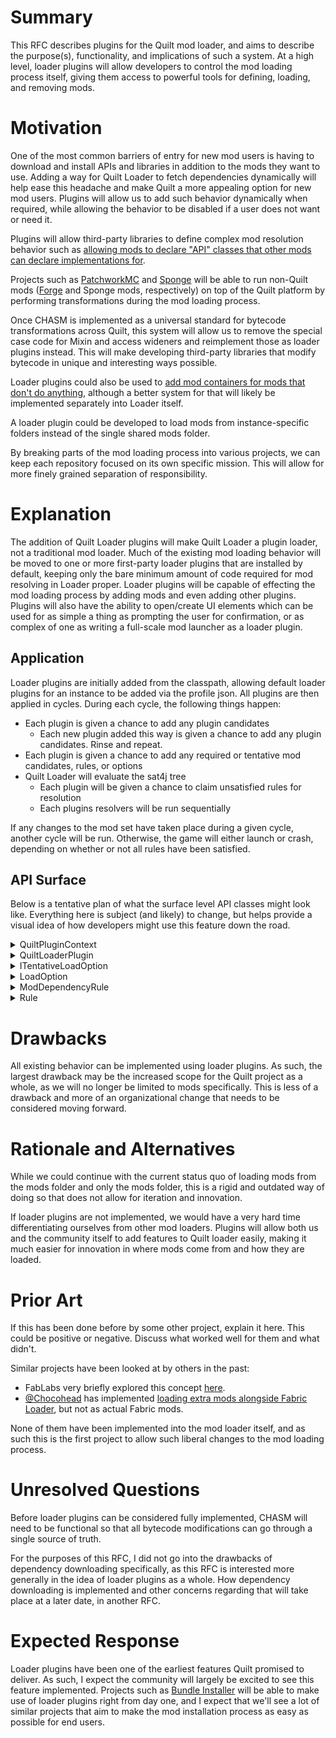 # Summary

This RFC describes plugins for the Quilt mod loader, and aims to describe the
purpose(s), functionality, and implications of such a system. At a high level,
loader plugins will allow developers to control the mod loading process itself,
giving them access to powerful tools for defining, loading, and removing mods.


# Motivation

One of the most common barriers of entry for new mod users is having to download
and install APIs and libraries in addition to the mods they want to use. Adding a
way for Quilt Loader to fetch dependencies dynamically will help ease this
headache and make Quilt a more appealing option for new mod users. Plugins will
allow us to add such behavior dynamically when required, while allowing the
behavior to be disabled if a user does not want or need it.

Plugins will allow third-party libraries to define complex mod resolution behavior
such as [allowing mods to declare "API" classes that other mods can declare implementations for](https://github.com/FabricMC/fabric-loader/issues/343).

Projects such as [PatchworkMC](https://patchworkmc.net/) and [Sponge](https://www.spongepowered.org/) will be able to run non-Quilt mods ([Forge](https://forums.minecraftforge.net/) and Sponge mods, respectively) on top of the Quilt platform by
performing transformations during the mod loading process.

Once CHASM is implemented as a universal standard for bytecode transformations
across Quilt, this system will allow us to remove the special case code for Mixin
and access wideners and reimplement those as loader plugins instead. This will make
developing third-party libraries that modify bytecode in unique and interesting
ways possible.

Loader plugins could also be used to [add mod containers for mods that don't do anything](https://github.com/FabricMC/fabric-loader/issues/175), although a
better system for that will likely be implemented separately into Loader itself.

A loader plugin could be developed to load mods from instance-specific folders instead of the single shared mods folder.

By breaking parts of the mod loading process into various projects, we can keep
each repository focused on its own specific mission. This will allow for more
finely grained separation of responsibility.


# Explanation

The addition of Quilt Loader plugins will make Quilt Loader a plugin loader, not
a traditional mod loader. Much of the existing mod loading behavior will be
moved to one or more first-party loader plugins that are installed by default,
keeping only the bare minimum amount of code required for mod resolving in Loader
proper. Loader plugins will be capable of effecting the mod loading process by
adding mods and even adding other plugins. Plugins will also have the ability to
open/create UI elements which can be used for as simple a thing as prompting the
user for confirmation, or as complex of one as writing a full-scale mod launcher
as a loader plugin.

## Application
Loader plugins are initially added from the classpath, allowing default loader
plugins for an instance to be added via the profile json. All plugins are then
applied in cycles. During each cycle, the following things happen:
- Each plugin is given a chance to add any plugin candidates
    - Each new plugin added this way is given a chance to add any plugin candidates.
      Rinse and repeat.
- Each plugin is given a chance to add any required or tentative mod candidates,
  rules, or options
- Quilt Loader will evaluate the sat4j tree
    - Each plugin will be given a chance to claim unsatisfied rules for resolution
    - Each plugins resolvers will be run sequentially

If any changes to the mod set have taken place during a given cycle, another cycle
will be run. Otherwise, the game will either launch or crash, depending on whether
or not all rules have been satisfied.


## API Surface

Below is a tentative plan of what the surface level API classes might look like.
Everything here is subject (and likely) to change, but helps provide a visual
idea of how developers might use this feature down the road.

<details>
    <summary>QuiltPluginContext</summary>

```java
/**
 * Passed to loader plugins to define what actions they are able to take.
 */
public sealed interface QuiltPluginContext permits QuiltPluginContextImpl {

/**
 * The plugin that this context is for. This method is useless, it just indicates that every other method here has an 
 * implicit paramater of "The Loader Plugin" for the UI / logging to use in some way
 */
QuiltLoaderPlugin plugin();

void addCandidate(ModCandidate candidate);

void addCandidate(PluginCandidate candidate);

/**
 * Adds a tentative mod candidate which indicates that downloading / fetching a new mod will fix a rule somewhere.
 * This tentative mod won't be kept around to the next cycle - instead the resolver is called to actually download
 * the mod if {@link QuiltLoaderPlugin#canResolve} returns true after each plugin has been checked.
 */
void addTentativeCandidate(String group, String modId, Version version, Future<@Nullable String> resolver);

/**
 * Adds a rule to the current solver.
 */
void addRule(Rule rule);

/**
 * Adds a LoadOption to the current solver. All existing rules will have Rule#onLoadOptionAdded called, and all plugins 
 * will have ILoaderPlugin#onLoadOptionAdded called.
 *
 * If this is an ITentativeLoadOption then it will be removed at the end of the cycle, and handled by whatever plugin 
 * added it.
 */
void addOption(LoadOption option);

/**
 * Gets the metadata for a given mod.
 *
 * Because the mods in QuiltLoader only reference fully loaded mods, this method can be used during the mod loading process
 * to get the metadata for any candidates (tentative or not) that were present prior to this cycle.
 */
ModMetadata getMetadata(String modId);
}
```
</details>

<details>
    <summary>QuiltLoaderPlugin</summary>

```java
/**
 * @param <T> the types of resolver this plugin can resolve
 */
interface QuiltLoaderPlugin<T extends Future<@Nullable String>>  {
/**
 * Called once per cycle as the first action in the cycle.
 * 
 * This is where mods can be added with {@link QuiltPluginContext#addCandidate} and
 * {@link QuiltPluginContext#addTentativeCandidate}.
 */
default void run(QuiltPluginContext context) {}

/**
 * Called once per cycle after the sat4j solving has finished, but before any resolvers are run.
 *
 * Should NOT invoke the resolvers.
 *
 * @return true if all of the resolvers can be called, false otherwise
 */
default boolean canResolve(List<T> resolvers) {
    return false;
}

/**
 * Called if loader can't simplify this error down into any of the other error handling methods.
 * @return True if this plugin did something which will solve / change the error in future,
 *         and so loader won't ask any other plugins to solve this.
 *         Loader will temporarily remove this rule so it won't be sent to #handleOtherErrors again in this cycle.
 *         If this returns false then no rules will be removed, and instead loader will assume that
 *         the error has been handled in some other way. (and it will promptly crash if you haven't)
 */
default @Nullable Rule handleOtherErrors(QuiltPluginContext context, List<Rule> errorChain) { return null; }

/**
 * @param dep The dependency which is missing completely. If you can find a valid source for this then you should add 
 *            it with {@link QuiltContext#addTentativeCandidate()}
 * @return True if this plugin did something which will solve / change the error in future,
 *         and so loader won't ask any other plugins to solve this.
 *         Loader will temporarily remove this rule so it won't be sent to #handleOtherErrors again in this cycle.
 *         If this returns false then no rules will be removed, and instead loader will assume that
 *         the error has been handled in some other way. (and it will promptly crash if you haven't)
 */
default boolean handleMissingDependencyError(QuiltPluginContext context, ModDependencyRule dep, List<Rule> fullErrorChain) {
    return handleOtherErrors(ctx, fullErrorChain);
}

/**
 * Called whenever a new LoadOption is added, for plugins to add Rules based on this. (For example the default plugin 
 * creates rules based on the dependencies and breaks sections of the quilt.mod.json if this option is a 
 * {@link MainModLoadOption}).
 * <p>
 * Most plugins are not expected to implement this.
 */
default void onLoadOptionAdded(QuiltPluginContext context, LoadOption option) {}
}
```
</details>

<details>
    <summary>ITentativeLoadOption</summary>
    
```java
/**
 * {@link LoadOption}s can implement this if they must be processed at the end of the cycle in order to either be
 * added as a normal LoadOption, or removed automatically.
 */
public interface ITentativeLoadOption {

}
```
</details>

<details>
    <summary>LoadOption</summary>
    
```java
/**
 * A boolean option, which quilt loader will resolve down to "true" or "false" according to the {@link Rule}s added by plugins.
 */
public abstract class LoadOption {

}
```
</details>

<details>
    <summary>ModDependencyRule</summary>

```java
sealed abstract class ModDependencyRule extends Rule /* implemented by quilt */ {
abstract ModCandidate from();

abstract VersionLimits versions();

abstract @Nullable ModDependencyRule unless();

abstract List<ModLoadOption> valid();

abstract List<ModLoadOption> invalid();
}
```
</details>

<details>
    <summary>Rule</summary>

```java
/**
 * A boolean expression, which controls the links between {@link LoadOption}s
 */
public abstract class Rule {

/**
 * Invoked for every Rule by quilt-loader whenever a load option is added, in order to update this rule.
 * For example {@link ModDependencyRule} uses this to add ModLoadOption to it's valid and invalid lists.
 */
public abstract void onLoadOptionAdded(LoadOption option);

/**
 * Invoked when tentative LoadOptions are removed at the end of a cycle.
 */
public abstract void onLoadOptionRemoved(LoadOption option);

/**
 * Called at the start of each cycle to encode this rule in sat4j.
 */
public abstract void define(IRuleDefiner definer);
}
```
</details>


# Drawbacks

All existing behavior can be implemented using loader plugins. As such, the largest
drawback may be the increased scope for the Quilt project as a whole, as we will no
longer be limited to mods specifically. This is less of a drawback and more of an
organizational change that needs to be considered moving forward.


# Rationale and Alternatives

While we could continue with the current status quo of loading mods from the mods
folder and only the mods folder, this is a rigid and outdated way of doing so that
does not allow for iteration and innovation.

If loader plugins are not implemented, we would have a very hard time
differentiating ourselves from other mod loaders. Plugins will allow both us and
the community itself to add features to Quilt loader easily, making it much easier
for innovation in where mods come from and how they are loaded.


# Prior Art

If this has been done before by some other project, explain it here. This could
be positive or negative. Discuss what worked well for them and what didn't.

Similar projects have been looked at by others in the past:
- FabLabs very briefly explored this concept [here](https://github.com/FabLabsMC/fabric-loader/tree/feature/modproviders).
- [@Chocohead](https://github.com/Chocohead) has implemented [loading extra mods alongside Fabric Loader](https://github.com/Chocohead/Modjam/blob/master/src/com/chocohead/sm/loader/PreLoader.java), but not as actual Fabric mods.

None of them have been implemented into the mod loader itself, and as such this is
the first project to allow such liberal changes to the mod loading process.


# Unresolved Questions

Before loader plugins can be considered fully implemented, CHASM will need to be
functional so that all bytecode modifications can go through a single source of
truth.

For the purposes of this RFC, I did not go into the drawbacks of
dependency downloading specifically, as this RFC is interested more generally
in the idea of loader plugins as a whole. How dependency downloading is implemented
and other concerns regarding that will take place at a later date, in another RFC.


# Expected Response

Loader plugins have been one of the earliest features Quilt promised to deliver. As
such, I expect the community will largely be excited to see this feature
implemented. Projects such as [Bundle Installer](https://github.com/FoundationGames/Bundle-Installer) will be able to make use of loader plugins right from day one, and
I expect that we'll see a lot of similar projects that aim to make the mod
installation process as easy as possible for end users.
